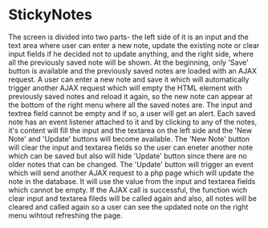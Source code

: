 # StickyNotes
The screen is divided into two parts- the left side of it is an input and the text area where user can enter a new note, update the existing note or clear input fields if he decided not to update anything, and the right side, where all the previously saved note will be shown. 
At the beginning, only 'Save' button is available and the previously saved notes are loaded with an AJAX request. A user can enter a new note and save it which will automatically trigger another AJAX request which will empty the HTML element with previously saved notes and reload it again, so the new note can appear at the bottom of the right menu where all the saved notes are. The input and textrea field cannot be empty and if so, a user will get an alert. 
Each saved note has an event listener attached to it and by clicking to any of the notes, it's content will fill the input and the textarea on the left side and the 'New Note' and 'Update' buttons will become available. 
The 'New Note' button will clear the input and textarea fields so the user can eneter another note which can be saved but also will hide 'Update' button since there are no older notes that can be changed. 
The 'Update' button will trigger an event which will send another AJAX request to a php page which will update the note in the database. It will use the value from the input and textarea fields which cannot be empty. If the AJAX call is successful, the function wich clear input and textarea fileds will be called again and also, all notes will be cleared and called again so a user can see the updated note on the right menu wihtout refreshing the page.
